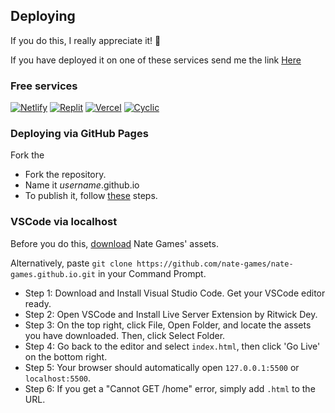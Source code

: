 ## Deploying
If you do this, I really appreciate it! 🙏

If you have deployed it on one of these services send me the link [Here](https://docs.google.com/forms/d/e/1FAIpQLSeHFEk4rR1r98SnzdBStOPvv4zAr2OG-RkuajaafaFumVeHlQ/viewform)
### Free services
<a href="https://app.netlify.com/start"><img src="https://www.netlify.com/img/deploy/button.svg" alt="Netlify" /></a>
<a href="https://replit.com/@nate-games/nate-games?v=1"><img src="https://raw.githubusercontent.com/BinBashBanana/deploy-buttons/master/buttons/remade/replit.svg" alt="Replit" /></a>
<a href="https://vercel.com/new/clone?repository-url=https://github.com/nate-games/nate-games.github.io"><img src="https://camo.githubusercontent.com/070945ad10e9641e23cf5a0a24ed7230d39f92377af4a8e6bd0102aa4ebfd9b2/68747470733a2f2f62696e6261736862616e616e612e6769746875622e696f2f6465706c6f792d627574746f6e732f627574746f6e732f72656d6164652f76657263656c2e737667" alt="Vercel" /></a>
<a href="https://app.cyclic.sh/api/app/deploy/nate-games/nate-games.github.io"><img src="https://camo.githubusercontent.com/607221ca4be547dd929fca7c997a93dfaf1f7b06a1baacaf25b44cf5405c9f91/68747470733a2f2f62696e6261736862616e616e612e6769746875622e696f2f6465706c6f792d627574746f6e732f627574746f6e732f72656d6164652f6379636c69632e737667" alt="Cyclic" /></a>

### Deploying via GitHub Pages
Fork the
- Fork the repository. 
- Name it *username*.github.io
- To publish it, follow <a href="https://docs.github.com/en/pages/getting-started-with-github-pages/configuring-a-publishing-source-for-your-github-pages-site#publishing-from-a-branch" target="_blank">these</a> steps.

### VSCode via localhost

Before you do this, [download](https://github.com/nate-games/nate-games.github.io/archive/refs/heads/main.zip) Nate Games' assets. 

Alternatively, paste `git clone https://github.com/nate-games/nate-games.github.io.git` in your Command Prompt.

- Step 1: Download and Install Visual Studio Code. Get your VSCode editor ready.
- Step 2: Open VSCode and Install Live Server Extension by Ritwick Dey.
- Step 3: On the top right, click File, Open Folder, and locate the assets you have downloaded. Then, click Select Folder.
- Step 4: Go back to the editor and select `index.html`, then click 'Go Live' on the bottom right.
- Step 5: Your browser should automatically open `127.0.0.1:5500` or `localhost:5500`.
- Step 6: If you get a "Cannot GET /home" error, simply add `.html` to the URL.
